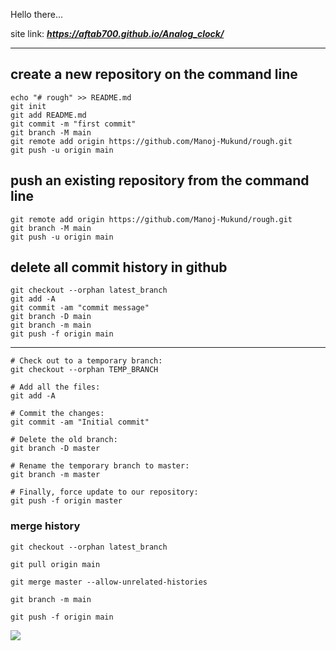 Hello there...

site link: ***https://aftab700.github.io/Analog_clock/***

---

## create a new repository on the command line

```
echo "# rough" >> README.md
git init
git add README.md
git commit -m "first commit"
git branch -M main
git remote add origin https://github.com/Manoj-Mukund/rough.git
git push -u origin main
```

## push an existing repository from the command line

```
git remote add origin https://github.com/Manoj-Mukund/rough.git
git branch -M main
git push -u origin main
```

## delete all commit history in github

```
git checkout --orphan latest_branch
git add -A
git commit -am "commit message"
git branch -D main
git branch -m main
git push -f origin main
```

---

```
# Check out to a temporary branch:
git checkout --orphan TEMP_BRANCH

# Add all the files:
git add -A

# Commit the changes:
git commit -am "Initial commit"

# Delete the old branch:
git branch -D master

# Rename the temporary branch to master:
git branch -m master

# Finally, force update to our repository:
git push -f origin master
```


### merge history
```
git checkout --orphan latest_branch

git pull origin main

git merge master --allow-unrelated-histories

git branch -m main

git push -f origin main

```

![](https://aftab700.pythonanywhere.com/api/github/Analog_clock)
